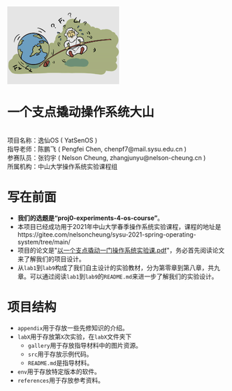 <img src="gallery/summer.jpg" alt="summer" style="zoom:25%;" />

# 一个支点撬动操作系统大山

<center>
    <p align="left">
    <br>
    项目名称：逸仙OS ( YatSenOS )<br>
    指导老师：陈鹏飞 ( Pengfei Chen, chenpf7@mail.sysu.edu.cn )<br>
    参赛队员：张钧宇 ( Nelson Cheung, zhangjunyu@nelson-cheung.cn )<br>
    所属机构：中山大学操作系统实验课程组	
    </p>
</center>

# 写在前面

+ **我们的选题是“proj0-experiments-4-os-course”**。
+ 本项目已经成功用于2021年中山大学春季操作系统实验课程，课程的地址是https://gitee.com/nelsoncheung/sysu-2021-spring-operating-system/tree/main/
+ 项目的论文是"[以一个支点撬动一门操作系统实验课.pdf](https://gitlab.eduxiji.net/NelsonCheung/project325618-87937/-/blob/master/%E4%B8%80%E4%B8%AA%E6%94%AF%E7%82%B9%E6%92%AC%E5%8A%A8%E6%93%8D%E4%BD%9C%E7%B3%BB%E7%BB%9F%E5%A4%A7%E5%B1%B1.pdf)"，务必首先阅读论文来了解我们的项目设计。
+ 从`lab1`到`lab9`构成了我们自主设计的实验教材，分为第零章到第八章，共九章。可以通过阅读`lab1`到`lab9`的`README.md`来进一步了解我们的实验设计。

# 项目结构

+ `appendix`用于存放一些先修知识的介绍。
+ `labX`用于存放第`X`次实验，在`labX`文件夹下
  + `gallery`用于存放指导材料中的图片资源。
  + `src`用于存放示例代码。
  + `README.md`是指导材料。
+ `env`用于存放特定版本的软件。
+ `references`用于存放参考资料。